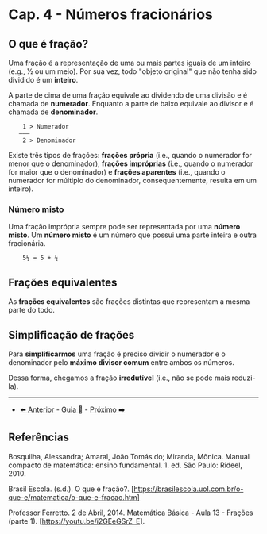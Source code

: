 # Cap. 4 - Números fracionários

## O que é fração?

Uma fração é a representação de uma ou mais partes iguais de um inteiro (e.g., ½ ou um meio). Por sua vez, todo "objeto original" que não tenha sido dividido é um **inteiro**.

A parte de cima de uma fração equivale ao dividendo de uma divisão e é chamada de **numerador**. Enquanto a parte de baixo equivale ao divisor e é chamada de **denominador**.

```
    1 > Numerador
   ———
    2 > Denominador
```

Existe três tipos de frações: **frações própria** (i.e., quando o numerador for menor que o denominador), **frações impróprias** (i.e., quando o numerador for maior que o denominador) e **frações aparentes** (i.e., quando o numerador for múltiplo do denominador, consequentemente, resulta em um inteiro).

### Número misto

Uma fração imprópria sempre pode ser representada por uma **número misto**. Um **número misto** é um número que possui uma parte inteira e outra fracionária.

```
    5½ = 5 + ½
```

## Frações equivalentes

As **frações equivalentes** são frações distintas que representam a mesma parte do todo.

## Simplificação de frações

Para **simplificarmos** uma fração é preciso dividir o numerador e o denominador pelo **máximo divisor comum** entre ambos os números.

Dessa forma, chegamos a fração **irredutível** (i.e., não se pode mais reduzi-la).

---

- [⬅️ Anterior](3-divisor-de-um-numero.md) - [Guia 📝](../guia-de-matematica.md) - [Próximo ➡️](4-numeros-fracionarios.md)

## Referências

Bosquilha, Alessandra; Amaral, João Tomás do; Miranda, Mônica. Manual compacto de matemática: ensino fundamental. 1. ed. São Paulo: Rideel, 2010.

Brasil Escola. (s.d.). O que é fração?. [https://brasilescola.uol.com.br/o-que-e/matematica/o-que-e-fracao.htm]

Professor Ferretto. 2 de Abril, 2014. Matemática Básica - Aula 13 - Frações (parte 1). [https://youtu.be/i2GEeGSrZ_E].
